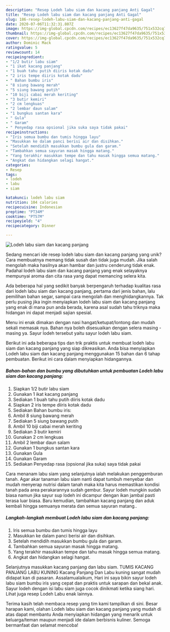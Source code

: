 ```yaml
---
description: "Resep Lodeh labu siam dan kacang panjang Anti Gagal"
title: "Resep Lodeh labu siam dan kacang panjang Anti Gagal"
slug: 186-resep-lodeh-labu-siam-dan-kacang-panjang-anti-gagal
date: 2020-07-06T11:32:31.807Z
image: https://img-global.cpcdn.com/recipes/ec13627f47da9635/751x532cq70/lodeh-labu-siam-dan-kacang-panjang-foto-resep-utama.jpg
thumbnail: https://img-global.cpcdn.com/recipes/ec13627f47da9635/751x532cq70/lodeh-labu-siam-dan-kacang-panjang-foto-resep-utama.jpg
cover: https://img-global.cpcdn.com/recipes/ec13627f47da9635/751x532cq70/lodeh-labu-siam-dan-kacang-panjang-foto-resep-utama.jpg
author: Dominic Mack
ratingvalue: 5
reviewcount: 14
recipeingredient:
- "1/2 butir labu siam"
- "1 ikat kacang panjang"
- "1 buah tahu putih diiris kotak dadu"
- "2 iris tempe diiris kotak dadu"
- " Bahan bumbu iris"
- "8 siung bawang merah"
- "5 siung bawang putih"
- "10 biji cabai merah keriting"
- "3 butir kemiri"
- "2 cm lengkuas"
- "2 lembar daun salam"
- "1 bungkus santan kara"
- " Gula"
- " Garam"
- " Penyedap rasa opsional jika suka saya tidak pakai"
recipeinstructions:
- "Iris semua bumbu dan tumis hingga layu"
- "Masukkan ke dalam panci berisi air dan disihkan."
- "Setelah mendidih masukkan bumbu gula dan garam."
- "Tambahkan semua sayuran masak hingga matang."
- "Yang terakhir masukkan tempe dan tahu masak hingga semua matang."
- "Angkat dan hidangkan selagi hangat."
categories:
- Resep
tags:
- lodeh
- labu
- siam

katakunci: lodeh labu siam 
nutrition: 104 calories
recipecuisine: Indonesian
preptime: "PT34M"
cooktime: "PT57M"
recipeyield: "4"
recipecategory: Dinner

---
```



![Lodeh labu siam dan kacang panjang](https://img-global.cpcdn.com/recipes/ec13627f47da9635/751x532cq70/lodeh-labu-siam-dan-kacang-panjang-foto-resep-utama.jpg)

Sedang mencari ide resep lodeh labu siam dan kacang panjang yang unik? Cara membuatnya memang tidak susah dan tidak juga mudah. Jika salah mengolah maka hasilnya akan hambar dan justru cenderung tidak enak. Padahal lodeh labu siam dan kacang panjang yang enak selayaknya mempunyai aroma dan cita rasa yang dapat memancing selera kita.

Ada beberapa hal yang sedikit banyak berpengaruh terhadap kualitas rasa dari lodeh labu siam dan kacang panjang, pertama dari jenis bahan, lalu pemilihan bahan segar, sampai cara mengolah dan menghidangkannya. Tak perlu pusing jika ingin menyiapkan lodeh labu siam dan kacang panjang yang enak di mana pun anda berada, karena asal sudah tahu triknya maka hidangan ini dapat menjadi sajian spesial.

Menu ini enak dimakan dengan nasi hangat/ketupat/lontong dan mudah sekali memasak nya. Bahan nya boleh disesuaikan dengan selera masing - masing ya. Sayur lodeh tersebut yaitu sayur lodeh labu siam.


Berikut ini ada beberapa tips dan trik praktis untuk membuat lodeh labu siam dan kacang panjang yang siap dikreasikan. Anda bisa menyiapkan Lodeh labu siam dan kacang panjang menggunakan 15 bahan dan 6 tahap pembuatan. Berikut ini cara dalam menyiapkan hidangannya.

<!--inarticleads1-->

##### Bahan-bahan dan bumbu yang dibutuhkan untuk pembuatan Lodeh labu siam dan kacang panjang:

1. Siapkan 1/2 butir labu siam
1. Gunakan 1 ikat kacang panjang
1. Sediakan 1 buah tahu putih diiris kotak dadu
1. Siapkan 2 iris tempe diiris kotak dadu
1. Sediakan  Bahan bumbu iris:
1. Ambil 8 siung bawang merah
1. Sediakan 5 siung bawang putih
1. Ambil 10 biji cabai merah keriting
1. Sediakan 3 butir kemiri
1. Gunakan 2 cm lengkuas
1. Ambil 2 lembar daun salam
1. Gunakan 1 bungkus santan kara
1. Gunakan  Gula
1. Gunakan  Garam
1. Sediakan  Penyedap rasa (opsional jika suka) saya tidak pakai


Cara menanam labu siam yang selanjutnya ialah melakukan penggemburan tanah. Agar akar tanaman labu siam nanti dapat tumbuh menyebar dan mudah menyerap nutrisi dalam tanah maka kita harus memastikan kondisi tanah pada area perakarannya sudah gembur. Sayur lodeh mungkin sudah biasa namun jika sayur sup lodeh ini dicampur dengan ikan jambal pasti terasa luar biasa. Baru kemudian, tambahkan kacang panjang dan aduk kembali hingga semuanya merata dan semua sayuran matang.. 

<!--inarticleads2-->

##### Langkah-langkah membuat Lodeh labu siam dan kacang panjang:

1. Iris semua bumbu dan tumis hingga layu
1. Masukkan ke dalam panci berisi air dan disihkan.
1. Setelah mendidih masukkan bumbu gula dan garam.
1. Tambahkan semua sayuran masak hingga matang.
1. Yang terakhir masukkan tempe dan tahu masak hingga semua matang.
1. Angkat dan hidangkan selagi hangat.


Selanjutnya masukkan kacang panjang dan labu siam. TUMIS KACANG PANJANG LABU KUNING Kacang Panjang Dan Labu kuning sangat mudah didapat kan di pasaran. Assalamualaikum, Hari ini saya bikin sayur lodeh labu siam bumbu iris yang cepat dan praktis untuk sarapan dan bekal anak. Sayur lodeh dengan isi labu siam juga cocok dinikmati ketika siang hari. Lihat juga resep Lodeh Labu enak lainnya. 

Terima kasih telah membaca resep yang tim kami tampilkan di sini. Besar harapan kami, olahan Lodeh labu siam dan kacang panjang yang mudah di atas dapat membantu Anda menyiapkan hidangan yang menarik untuk keluarga/teman maupun menjadi ide dalam berbisnis kuliner. Semoga bermanfaat dan selamat mencoba!
